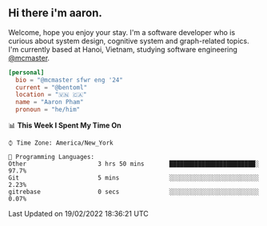 <h2><b>Hi there i'm aaron. </b></h2>

Welcome, hope you enjoy your stay. I'm a software developer who is curious about system design, cognitive system and graph-related topics. I'm currently based at Hanoi, Vietnam, studying software engineering [@mcmaster](https://www.mcmaster.ca/).

```toml
[personal]
  bio = "@mcmaster sfwr eng '24"
  current = "@bentoml"
  location = "🇻🇳 🇨🇦"
  name = "Aaron Pham"
  pronoun = "he/him"
```
<!--<img src="https://github-readme-stats.vercel.app/api?username=aarnphm&show_icons=true&count_private=true&theme=dark" height="170"/>-->
<!--<img src="https://github-readme-stats.vercel.app/api/top-langs/?username=aarnphm&layout=compact&hide=css&theme=dark" height="170" />-->

<!--START_SECTION:waka-->
📊 **This Week I Spent My Time On** 

```text
⌚︎ Time Zone: America/New_York

💬 Programming Languages: 
Other                    3 hrs 50 mins       ████████████████████████░   97.7% 
Git                      5 mins              ░░░░░░░░░░░░░░░░░░░░░░░░░   2.23% 
gitrebase                0 secs              ░░░░░░░░░░░░░░░░░░░░░░░░░   0.07%

```


 Last Updated on 19/02/2022 18:36:21 UTC
<!--END_SECTION:waka-->
